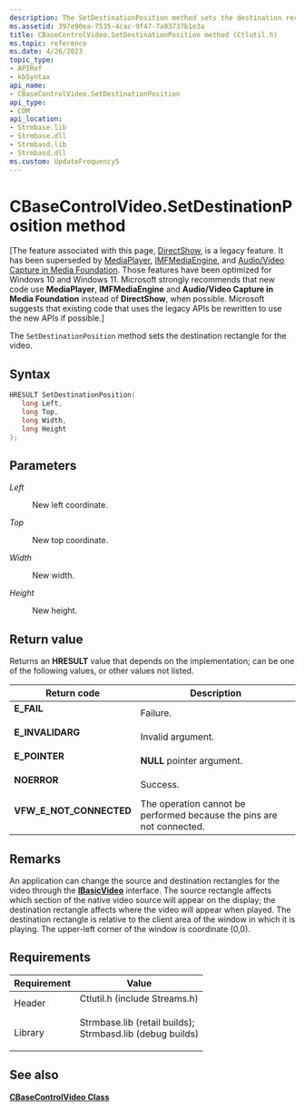 ```yaml
---
description: The SetDestinationPosition method sets the destination rectangle for the video.
ms.assetid: 397e90ea-7535-4cac-9f47-7a93737b1e3a
title: CBaseControlVideo.SetDestinationPosition method (Ctlutil.h)
ms.topic: reference
ms.date: 4/26/2023
topic_type: 
- APIRef
- kbSyntax
api_name: 
- CBaseControlVideo.SetDestinationPosition
api_type: 
- COM
api_location: 
- Strmbase.lib
- Strmbase.dll
- Strmbasd.lib
- Strmbasd.dll
ms.custom: UpdateFrequency5
---
```


# CBaseControlVideo.SetDestinationPosition method

\[The feature associated with this page, [DirectShow](/windows/win32/directshow/directshow), is a legacy feature. It has been superseded by [MediaPlayer](/uwp/api/Windows.Media.Playback.MediaPlayer), [IMFMediaEngine](/windows/win32/api/mfmediaengine/nn-mfmediaengine-imfmediaengine), and [Audio/Video Capture in Media Foundation](windows/win32/medfound/audio-video-capture-in-media-foundation). Those features have been optimized for Windows 10 and Windows 11. Microsoft strongly recommends that new code use **MediaPlayer**, **IMFMediaEngine** and **Audio/Video Capture in Media Foundation** instead of **DirectShow**, when possible. Microsoft suggests that existing code that uses the legacy APIs be rewritten to use the new APIs if possible.\]

The `SetDestinationPosition` method sets the destination rectangle for the video.

## Syntax


```C++
HRESULT SetDestinationPosition(
   long Left,
   long Top,
   long Width,
   long Height
);
```



## Parameters

<dl> <dt>

*Left* 
</dt> <dd>

New left coordinate.

</dd> <dt>

*Top* 
</dt> <dd>

New top coordinate.

</dd> <dt>

*Width* 
</dt> <dd>

New width.

</dd> <dt>

*Height* 
</dt> <dd>

New height.

</dd> </dl>

## Return value

Returns an **HRESULT** value that depends on the implementation; can be one of the following values, or other values not listed.



| Return code                                                                                           | Description                                                                      |
|-------------------------------------------------------------------------------------------------------|----------------------------------------------------------------------------------|
| <dl> <dt>**E\_FAIL**</dt> </dl>                | Failure.<br/>                                                              |
| <dl> <dt>**E\_INVALIDARG**</dt> </dl>          | Invalid argument.<br/>                                                     |
| <dl> <dt>**E\_POINTER**</dt> </dl>             | **NULL** pointer argument.<br/>                                            |
| <dl> <dt>**NOERROR**</dt> </dl>                | Success.<br/>                                                              |
| <dl> <dt>**VFW\_E\_NOT\_CONNECTED**</dt> </dl> | The operation cannot be performed because the pins are not connected.<br/> |



 

## Remarks

An application can change the source and destination rectangles for the video through the [**IBasicVideo**](/windows/desktop/api/Control/nn-control-ibasicvideo) interface. The source rectangle affects which section of the native video source will appear on the display; the destination rectangle affects where the video will appear when played. The destination rectangle is relative to the client area of the window in which it is playing. The upper-left corner of the window is coordinate (0,0).

## Requirements



| Requirement | Value |
|--------------------|--------------------------------------------------------------------------------------------------------------------------------------------------------------------------------------------|
| Header<br/>  | <dl> <dt>Ctlutil.h (include Streams.h)</dt> </dl>                                                                                   |
| Library<br/> | <dl> <dt>Strmbase.lib (retail builds); </dt> <dt>Strmbasd.lib (debug builds)</dt> </dl> |



## See also

<dl> <dt>

[**CBaseControlVideo Class**](cbasecontrolvideo.md)
</dt> </dl>

 

 




